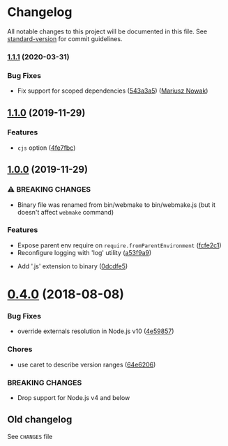 # Changelog

All notable changes to this project will be documented in this file. See [standard-version](https://github.com/conventional-changelog/standard-version) for commit guidelines.

### [1.1.1](https://github.com/medikoo/modules-webmake/compare/v1.1.0...v1.1.1) (2020-03-31)

### Bug Fixes

- Fix support for scoped dependencies ([543a3a5](https://github.com/medikoo/modules-webmake/commit/543a3a5b93a26db4f56c6bfb0b9762ecb19db949)) ([Mariusz Nowak](https://github.com/medikoo))

## [1.1.0](https://github.com/medikoo/modules-webmake/compare/v1.0.0...v1.1.0) (2019-11-29)

### Features

- `cjs` option ([4fe7fbc](https://github.com/medikoo/modules-webmake/commit/4fe7fbcb8cdc1fb27eb96e4296b2a1b65faec89f))

## [1.0.0](https://github.com/medikoo/modules-webmake/compare/v0.4.0...v1.0.0) (2019-11-29)

### ⚠ BREAKING CHANGES

- Binary file was renamed from bin/webmake to bin/webmake.js
  (but it doesn't affect `webmake` command)

### Features

- Expose parent env require on `require.fromParentEnvironment` ([fcfe2c1](https://github.com/medikoo/modules-webmake/commit/fcfe2c191d1abf5b8d97bdbe0571dc2202bb0ba7))
- Reconfigure logging with 'log' utility ([a53f9a9](https://github.com/medikoo/modules-webmake/commit/a53f9a9edc9c3e8af4ab13c09d219ff6f8cfd3ef))

* Add '.js' extension to binary ([0dcdfe5](https://github.com/medikoo/modules-webmake/commit/0dcdfe584d1d099d1b06041b8c3348dba76a3f11))

<a name="0.4.0"></a>

# [0.4.0](https://github.com/medikoo/modules-webmake/compare/v0.3.43...v0.4.0) (2018-08-08)

### Bug Fixes

- override externals resolution in Node.js v10 ([4e59857](https://github.com/medikoo/modules-webmake/commit/4e59857))

### Chores

- use caret to describe version ranges ([64e6206](https://github.com/medikoo/modules-webmake/commit/64e6206))

### BREAKING CHANGES

- Drop support for Node.js v4 and below

## Old changelog

See `CHANGES` file
